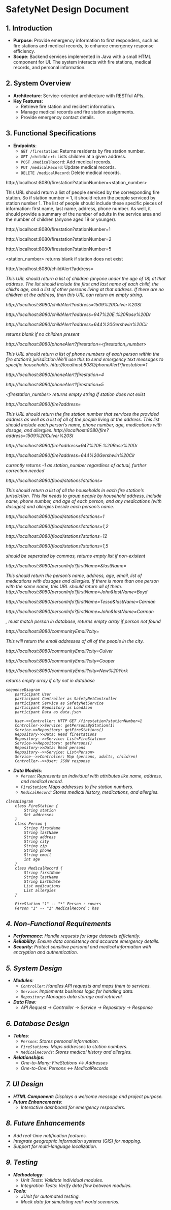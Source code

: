 # SafetyNet Design Document

## 1. Introduction
- **Purpose**: Provide emergency information to first responders, such as fire stations and medical records, to enhance emergency response efficiency.
- **Scope**: Backend services implemented in Java with a small HTML component for UI. The system interacts with fire stations, medical records, and personal information.

## 2. System Overview
- **Architecture**: Service-oriented architecture with RESTful APIs.
- **Key Features**:
  - Retrieve fire station and resident information.
  - Manage medical records and fire station assignments.
  - Provide emergency contact details.

## 3. Functional Specifications
- **Endpoints**:
  - `GET /firestation`: Returns residents by fire station number.
  - `GET /childAlert`: Lists children at a given address.
  - `POST /medicalRecord`: Add medical records.
  - `PUT /medicalRecord`: Update medical records.
  - `DELETE /medicalRecord`: Delete medical records.

http://localhost:8080/firestation?stationNumber=<station_number> 

This URL should return a list of people serviced by the corresponding fire station. So if station number = 1, 
it should return the people serviced by station number 1. The list of people should include these specific 
pieces of information: first name, last name, address, phone number. As well, it should provide a 
summary of the number of adults in the service area and the number of children (anyone aged 18 or 
younger). 

http://localhost:8080/firestation?stationNumber=1

http://localhost:8080/firestation?stationNumber=2

http://localhost:8080/firestation?stationNumber=5


<station_number> returns blank if station does not exist

http://localhost:8080/childAlert?address=<address> 
This URL should return a list of children (anyone under the age of 18) at that address. The list should 
include the first and last name of each child, the child’s age, and a list of other persons living at that 
address. If there are no children at the address, then this URL can return an empty string. 

http://localhost:8080/childAlert?address=1509%20Culver%20St

http://localhost:8080/childAlert?address=947%20E.%20Rose%20Dr

http://localhost:8080/childAlert?address=644%20Gershwin%20Cir

<address> returns blank if no children present

http://localhost:8080/phoneAlert?firestation=<firestation_number> 

This URL should return a list of phone numbers of each person within the fire station’s jurisdiction.We’ll 
use this to send emergency text messages to specific households. 
http://localhost:8080/phoneAlert?firestation=1

http://localhost:8080/phoneAlert?firestation=4 

http://localhost:8080/phoneAlert?firestation=5 

<firestation_number> returns empty string if station does not exist

http://localhost:8080/fire?address=<address> 

This URL should return the fire station number that services the provided address as well as a list of all of 
the people living at the address. This list should include each person’s name, phone number, age, 
medications with dosage, and allergies. 
http://localhost:8080/fire?address=1509%20Culver%20St

http://localhost:8080/fire?address=947%20E.%20Rose%20Dr

http://localhost:8080/fire?address=644%20Gershwin%20Cir

<address> currently returns -1 as station_number regardless of actual, further correction needed

http://localhost:8080/flood/stations?stations=<a list of station_numbers> 

This should return a list of all the households in each fire station’s jurisdiction. This list needs to group 
people by household address, include name, phone number, and age of each person, and  any 
medications (with dosages) and allergies beside each person’s name.  

http://localhost:8080/flood/stations?stations=1

http://localhost:8080/flood/stations?stations=1,2

http://localhost:8080/flood/stations?stations=12

http://localhost:8080/flood/stations?stations=1,5

<a list of station_numbers> should be seperated by commas, returns empty list if non-existent

http://localhost:8080/personInfo?firstName=<firstName>&lastName=<lastName> 

This should return the person’s name, address, age, email, list of medications with dosages and allergies. 
If there is more than one person with the same name, this URL should return all of them. 
http://localhost:8080/personInfo?firstName=John&lastName=Boyd

http://localhost:8080/personInfo?firstName=Tessa&lastName=Carman 

http://localhost:8080/personInfo?firstName=John&lastName=Carman

<firstName>, <lastName> must match person in database, returns empty array if person not found

http://localhost:8080/communityEmail?city=<city> 

This will return the email addresses of all of the people in the city.

http://localhost:8080/communityEmail?city=Culver

http://localhost:8080/communityEmail?city=Cooper

http://localhost:8080/communityEmail?city=New%20York

<city> returns empty array if city not in database

```mermaid
sequenceDiagram
    participant User
    participant Controller as SafetyNetController
    participant Service as SafetyNetService
    participant Repository as LoadJson
    participant Data as data.json

    User->>Controller: HTTP GET /firestation?stationNumber=1
    Controller->>Service: getPersonsByStation(1)
    Service->>Repository: getFireStations()
    Repository->>Data: Read firestations
    Repository-->>Service: List<FireStation>
    Service->>Repository: getPersons()
    Repository->>Data: Read persons
    Repository-->>Service: List<Person>
    Service-->>Controller: Map (persons, adults, children)
    Controller-->>User: JSON response
```
- **Data Models**:
  - `Person`: Represents an individual with attributes like name, address, and medical record.
  - `FireStation`: Maps addresses to fire station numbers.
  - `MedicalRecord`: Stores medical history, medications, and allergies.

```mermaid
classDiagram
    class FireStation {
        String station
        Set addresses
    }
    class Person {
        String firstName
        String lastName
        String address
        String city
        String zip
        String phone
        String email
        int age
    }
    class MedicalRecord {
        String firstName
        String lastName
        String birthdate
        List medications
        List allergies
    }

    FireStation "1" -- "*" Person : covers
    Person "1" -- "1" MedicalRecord : has
```

## 4. Non-Functional Requirements
- **Performance**: Handle requests for large datasets efficiently.
- **Reliability**: Ensure data consistency and accurate emergency details.
- **Security**: Protect sensitive personal and medical information with encryption and authentication.

## 5. System Design
- **Modules**:
  - `Controller`: Handles API requests and maps them to services.
  - `Service`: Implements business logic for handling data.
  - `Repository`: Manages data storage and retrieval.
- **Data Flow**:
  - API Request → Controller → Service → Repository → Response

## 6. Database Design
- **Tables**:
  - `Persons`: Stores personal information.
  - `FireStations`: Maps addresses to station numbers.
  - `MedicalRecords`: Stores medical history and allergies.
- **Relationships**:
  - One-to-Many: FireStations ↔ Addresses
  - One-to-One: Persons ↔ MedicalRecords

## 7. UI Design
- **HTML Component**: Displays a welcome message and project purpose.
- **Future Enhancements**:
  - Interactive dashboard for emergency responders.

## 8. Future Enhancements
- Add real-time notification features.
- Integrate geographic information systems (GIS) for mapping.
- Support for multi-language localization.

## 9. Testing
- **Methodology**:
  - Unit Tests: Validate individual modules.
  - Integration Tests: Verify data flow between modules.
- **Tools**:
  - JUnit for automated testing.
  - Mock data for simulating real-world scenarios.